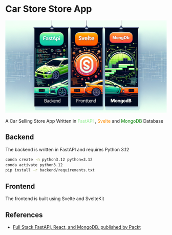 # Car Store Store App

![](./assets/banner.png)

A Car Selling Store App Written in <span style="color: lightgreen"> FastAPI </span>, <span style="color:darkorange"> Svelte </span> and <span style="color: green"> MongoDB </span> Database

## Backend

The backend is written in FastAPI and requires Python 3.12

```bash
conda create -n python3.12 python=3.12
conda activate python3.12
pip install -r backend/requirements.txt
```

## Frontend

The frontend is built using Svelte and SvelteKit

## References

- [Full Stack FastAPI, React, and MongoDB, published by Packt](https://github.com/PacktPublishing/Full-Stack-FastAPI-React-and-MongoDB/tree/main)
